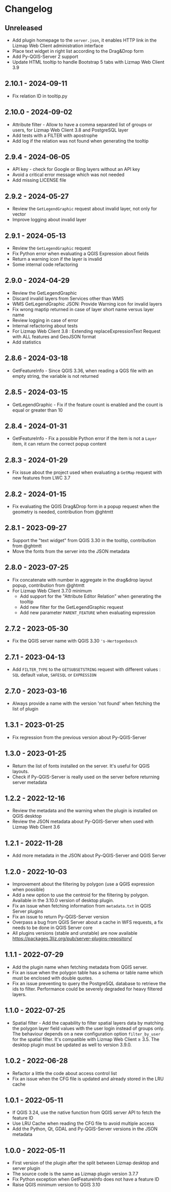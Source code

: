 # Changelog

## Unreleased

* Add plugin homepage to the `server.json`, it enables HTTP link in the Lizmap Web Client administration interface
* Place text widget in right list according to the Drag&Drop form
* Add Py-QGIS-Server 2 support
* Update HTML tooltip to handle Bootstrap 5 tabs with Lizmap Web Client 3.9

## 2.10.1 - 2024-09-11

* Fix relation ID in tooltip.py

## 2.10.0 - 2024-09-02

* Attribute filter - Allow to have a comma separated list of groups or users, for Lizmap Web Client 3.8 and PostgreSQL layer
* Add tests with a FILTER with apostrophe
* Add log if the relation was not found when generating the tooltip

## 2.9.4 - 2024-06-05

* API key - check for Google or Bing layers without an API key
* Avoid a critical error message which was not needed
* Add missing LICENSE file

## 2.9.2 - 2024-05-27

* Review the `GetLegendGraphic` request about invalid layer, not only for vector
* Improve logging about invalid layer

## 2.9.1 - 2024-05-13

* Review the `GetLegendGraphic` request
* Fix Python error when evaluating a QGIS Expression about fields
* Return a warning icon if the layer is invalid
* Some internal code refactoring

## 2.9.0 - 2024-04-29

* Review the GetLegendGraphic
* Discard invalid layers from Services other than WMS
* WMS GetLegendGraphic JSON: Provide Warning icon for invalid layers
* Fix wrong maptip returned in case of layer short name versus layer name
* Review logging in case of error
* Internal refactoring about tests
* For Lizmap Web Client 3.8 : Extending replaceExpressionText Request with ALL features and GeoJSON format
* Add statistics

## 2.8.6 - 2024-03-18

* GetFeatureInfo - Since QGIS 3.36, when reading a QGS file with an empty string, the variable is not returned

## 2.8.5 - 2024-03-15

* GetLegendGraphic - Fix if the feature count is enabled and the count is equal or greater than 10

## 2.8.4 - 2024-01-31

* GetFeatureInfo - Fix a possible Python error if the item is not a `Layer` item, it can return the correct popup content

## 2.8.3 - 2024-01-29

* Fix issue about the project used when evaluating a `GetMap` request with new features from LWC 3.7

## 2.8.2 - 2024-01-15

* Fix evaluating the QGIS Drag&Drop form in a popup request when the geometry is needed, contribution from @ghtmtt

## 2.8.1 - 2023-09-27

* Support the "text widget" from QGIS 3.30 in the tooltip, contribution from @ghtmtt
* Move the fonts from the server into the JSON metadata

## 2.8.0 - 2023-07-25

* Fix concatenate with number in aggregate in the drag&drop layout popup, contribution from @ghtmtt
* For Lizmap Web Client 3.7.0 minimum
  * Add support for the "Attribute Editor Relation" when generating the tooltip
  * Add new filter for the GetLegendGraphic request
  * Add new parameter `PARENT_FEATURE` when evaluating expression

## 2.7.2 - 2023-05-30

* Fix the QGIS server name with QGIS 3.30 `'s-Hertogenbosch`

## 2.7.1 - 2023-04-13

* Add `FILTER_TYPE` to the `GETSUBSETSTRING` request with different values : `SQL` default value, `SAFESQL` or `EXPRESSION`

## 2.7.0 - 2023-03-16

* Always provide a name with the version 'not found' when fetching the list of plugin

## 1.3.1 - 2023-01-25

* Fix regression from the previous version about Py-QGIS-Server

## 1.3.0 - 2023-01-25

* Return the list of fonts installed on the server. It's useful for QGIS layouts.
* Check if Py-QGIS-Server is really used on the server before returning server metadata

## 1.2.2 - 2022-12-16

* Review the metadata and the warning when the plugin is installed on QGIS desktop
* Review the JSON metadata about Py-QGIS-Server when used with Lizmap Web Client 3.6

## 1.2.1 - 2022-11-28

* Add more metadata in the JSON about Py-QGIS-Server and QGIS Server

## 1.2.0 - 2022-10-03

* Improvement about the filtering by polygon (use a QGIS expression when possible)
* Add a new option to use the centroid for the filtering by polygon. Available in the 3.10.0 version of desktop plugin.
* Fix an issue when fetching information from `metadata.txt` in QGIS Server plugins
* Fix an issue to return Py-QGIS-Server version
* Overpass a bug from QGIS Server about a cache in WFS requests, a fix needs to be done in QGIS Server core
* All plugins versions (stable and unstable) are now available https://packages.3liz.org/pub/server-plugins-repository/

## 1.1.1 - 2022-07-29

* Add the plugin name when fetching metadata from QGIS server.
* Fix an issue when the polygon table has a schema or table name which must be enclosed with double quotes.
* Fix an issue preventing to query the PostgreSQL database to retrieve the ids to filter. Performance could be severely
  degraded for heavy filtered layers.

## 1.1.0 - 2022-07-25

* Spatial filter - Add the capability to filter spatial layers data by matching the polygon layer field values with the
  user login instead of groups only. The behaviour depends on a new configuration option `filter_by_user` for the spatial
  filter. It's compatible with Lizmap Web Client ≥ 3.5. The desktop plugin must be updated as well to version 3.9.0.

## 1.0.2 - 2022-06-28

* Refactor a little the code about access control list
* Fix an issue when the CFG file is updated and already stored in the LRU cache

## 1.0.1 - 2022-05-11

* If QGIS 3.24, use the native function from QGIS server API to fetch the feature ID
* Use LRU Cache when reading the CFG file to avoid multiple access
* Add the Python, Qt, GDAL and Py-QGIS-Server versions in the JSON metadata

## 1.0.0 - 2022-05-11

* First version of the plugin after the split between Lizmap desktop and server plugin
* The source code is the same as Lizmap plugin version 3.7.7
* Fix Python exception when GetFeatureInfo does not have a feature ID
* Raise QGIS minimum version to QGIS 3.10
